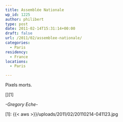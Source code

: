 ```yaml
---
title: Assemblée Nationale
wp_id: 1225
author: philibert
type: post
date: 2011-02-14T15:31:14+00:00
draft: false
url: /2011/02/assemblee-nationale/
categories:
  - Paris
residency:
  - France
locations:
  - Paris

---
```

Pixels morts. 

[<img src="{{< aws >}}/uploads/2011/02/20110214-041123.jpg" alt="" class="alignnone size-full" />][1]

_-Gregory Eche-_

 [1]: {{< aws >}}/uploads/2011/02/20110214-041123.jpg
